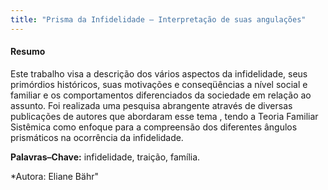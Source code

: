 ```yaml
--- 
title: "Prisma da Infidelidade — Interpretação de suas angulações"
---
```



#### Resumo

Este trabalho visa a descrição dos vários aspectos da infidelidade, seus primórdios históricos, suas motivações e conseqüências a nível social e familiar e os comportamentos diferenciados da sociedade em relação ao assunto. Foi realizada uma pesquisa abrangente através de diversas publicações de autores que abordaram esse tema , tendo a Teoria Familiar Sistêmica como enfoque para a compreensão dos diferentes ângulos prismáticos na ocorrência da infidelidade.

**Palavras–Chave:** infidelidade, traição, família.

*Autora: Eliane Bähr"